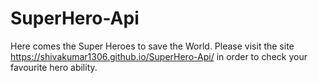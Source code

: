 # SuperHero-Api
Here comes the Super Heroes to save the World.
Please visit the site  https://shivakumar1306.github.io/SuperHero-Api/ in order to check your favourite hero ability.
